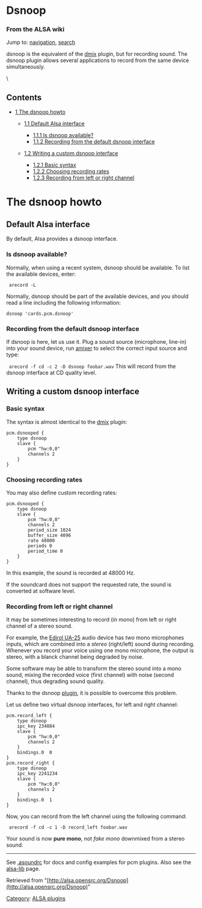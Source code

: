 Dsnoop
======

### From the ALSA wiki

Jump to: [navigation](#mw-head), [search](#p-search)

dsnoop is the equivalent of the [dmix](/DmixPlugin "DmixPlugin") plugin,
but for recording sound. The dsnoop plugin allows several applications
to record from the same device simultaneously.

\

Contents
--------

-   [1 The dsnoop howto](#The_dsnoop_howto)
    -   [1.1 Default Alsa interface](#Default_Alsa_interface)
        -   [1.1.1 Is dsnoop available?](#Is_dsnoop_available.3F)
        -   [1.1.2 Recording from the default dsnoop
            interface](#Recording_from_the_default_dsnoop_interface)

    -   [1.2 Writing a custom dsnoop
        interface](#Writing_a_custom_dsnoop_interface)
        -   [1.2.1 Basic syntax](#Basic_syntax)
        -   [1.2.2 Choosing recording rates](#Choosing_recording_rates)
        -   [1.2.3 Recording from left or right
            channel](#Recording_from_left_or_right_channel)

The dsnoop howto
================

Default Alsa interface
----------------------

By default, Alsa provides a dsnoop interface.

### Is dsnoop available?

Normally, when using a recent system, dsnoop should be available. To
list the available devices, enter:

` arecord -L`

Normally, dsnoop should be part of the available devices, and you should
read a line including the following information: ` `

    dsnoop 'cards.pcm.dsnoop'

### Recording from the default dsnoop interface

If dsnoop is here, let us use it. Plug a sound source (microphone,
line-in) into your sound device, run [amixer](/Amixer "Amixer") to
select the correct input source and type:

` arecord -f cd -c 2 -D dsnoop foobar.wav` This will record from the
dsnoop interface at CD quality level.

Writing a custom dsnoop interface
---------------------------------

### Basic syntax

The syntax is almost identical to the [dmix](/DmixPlugin "DmixPlugin")
plugin: ` `

    pcm.dsnooped {
        type dsnoop
        slave {
            pcm "hw:0,0" 
            channels 2 
        }
    }

### Choosing recording rates

You may also define custom recording rates: ` `

    pcm.dsnooped {
        type dsnoop
        slave {
            pcm "hw:0,0" 
            channels 2 
            period_size 1024
            buffer_size 4096
            rate 48000
            periods 0 
            period_time 0
        }
    }

In this example, the sound is recorded at 48000 Hz.

If the soundcard does not support the requested rate, the sound is
converted at software level.

### Recording from left or right channel

It may be sometimes interesting to record (in mono) from left or right
channel of a stereo sound.

For example, the [Edirol UA-25](/Edirol_UA-25 "Edirol UA-25") audio
device has *two* mono microphones inputs, which are combined into a
*stereo* (right/left) sound during recording. Whenever you record your
voice using one mono microphone, the output is stereo, with a blanck
channel being degraded by noise.

Some software may be able to transform the stereo sound into a mono
sound, mixing the recorded voice (first channel) with noise (second
channel), thus degrading sound quality.

Thanks to the dsnoop [plugin](/ALSA_plugins "ALSA plugins"), it is
possible to overcome this problem.

Let us define two virtual dsnoop interfaces, for left and right channel:
` `

    pcm.record_left {
        type dsnoop
        ipc_key 234884
        slave {
            pcm "hw:0,0"
            channels 2
        }
        bindings.0  0
    }
    pcm.record_right {
        type dsnoop
        ipc_key 2241234
        slave {
            pcm "hw:0,0"
            channels 2
        }    
        bindings.0  1
    } 

Now, you can record from the left channel using the following command:
` `

     arecord -f cd -c 1 -D record_left foobar.wav

Your sound is now **pure mono**, not *fake mono* downmixed from a stereo
sound.

* * * * *

See [.asoundrc](/.asoundrc ".asoundrc") for docs and config examples for
pcm plugins. Also see the [alsa-lib](/Alsa-lib "Alsa-lib") page.

Retrieved from
"[http://alsa.opensrc.org/Dsnoop](http://alsa.opensrc.org/Dsnoop)"

[Category](/Special:Categories "Special:Categories"): [ALSA
plugins](/Category:ALSA_plugins "Category:ALSA plugins")

